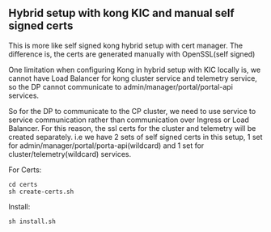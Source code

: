 ## Hybrid setup with kong KIC and manual self signed certs

This is more like self signed kong hybrid setup with cert manager. The difference is, the certs are generated manually with OpenSSL(self signed)

One limitation when configuring Kong in hybrid setup with KIC locally is, we cannot have Load Balancer for kong cluster service and telemetry service, so the DP cannot communicate to admin/manager/portal/portal-api services.

So for the DP to communicate to the CP cluster, we need to use service to service communication rather than communication over Ingress or Load Balancer. For this reason, the ssl certs for the cluster and telemetry will be created separately. i.e we have 2 sets of self signed certs in this setup, 1 set for admin/manager/portal/porta-api(wildcard) and 1 set for cluster/telemetry(wildcard) services.

For Certs: 
```
cd certs
sh create-certs.sh
```

Install: 
```
sh install.sh
```
